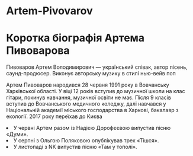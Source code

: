 # Artem-Pivovarov
<html>
  <head>
  <link rel="stylesheet" href="style.css">
    <meta charset="utf-8">
    <title>Артем Пивоваров</title>
  </head>
  <body>
    <h1>Коротка біографія Артема Пивоварова</h1>
    <p>Пивоваров Артем Володимирович — український співак, автор пісень, саунд-продюсер. Виконує авторську музику в стилі нью-вейв поп</p>
  <p>Артем Пивоваров народився 28 червня 1991 року в Вовчанську Харківської області. У віці 12 років вступив до музичної школи на клас гітари, покинув навчання, музичної освіти не має. Після 9 класів вступив до Вовчанського медичного коледжу, далі навчався у Національній академії міського господарства в Харкові, бакалавр з екології. 2017 року переїхав до Києва</p>
  <p><li>У червні Артем разом із Надією Дорофєєвою випустив пісню «Думи».</li>
    <li>У серпні з Ольгою Поляковою опублікував трек «Тішся».</li>
   <li> У листопаді з NK випустив пісню «Там у тополі».</li></p>
</body>
</html>



